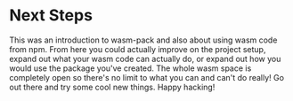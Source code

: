 # Next Steps

This was an introduction to wasm-pack and also about using wasm code from npm. From here you could
actually improve on the project setup, expand out what your wasm code can actually do, or expand out
how you would use the package you've created. The whole wasm space is completely open so there's no
limit to what you can and can't do really! Go out there and try some cool new things. Happy hacking!
